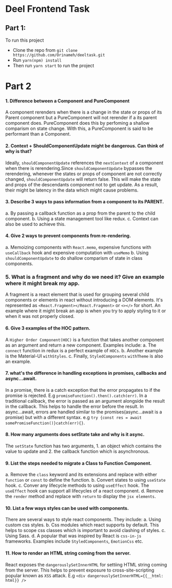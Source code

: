 # Deel Frontend Task

## Part 1:

To run this project

* Clone the repo from `git clone https://github.com/Orinameh/deeltask.git`
* Run `yarn(npm) install`
* Then run `yarn start` to run the project


# Part 2

#### 1. Difference between a Component and PureComponent
A component rerenders when there is a change in the state or props of its Parent component but a PureComponent will not rerender if a its parent component does. PureComponent does this by perfoming a shallow comparism on state change. With this, a PureComponent is said to be performant than a Component.

#### 2. Context + ShouldComponentUpdate might be dangerous. Can think of why is that?
Ideally, `shouldComponentUpdate` references the `nextContext` of a component when there is rerendering.Since `shouldComponentUpdate` bypasses the rerendering, whenever the states or props of component are not correctly changed, `shouldComponentUpdate` will return false. This will make the state and props of the descendants component not to get update. As a result, their might be latency in the data which might cause problems.

#### 3. Describe 3 ways to pass information from a component to its PARENT.
a. By passing a callback function as a prop from the parent to the child component.
b. Using a state management tool like redux.
c. Context can also be used to achieve this.

#### 4. Give 2 ways to prevent components from re-rendering.
a. Memoizing components with `React.memo`, expensive functions with `useCallback` hook and expensive computation with `useMemo`
b. Using `shouldComponentUpdate` to do shallow comparism of state in class components.

### 5. What is a fragment and why do we need it? Give an example where it might break my app.
A fragment is a react element that is used for grouping several child components or elements in react without introducing a DOM elements. It's represented as `<React.Fragment></React.Fragment>` or `<></>` for short. An example where it might break an app is when you try to apply styling to it or when it was not properly closed.
#### 6. Give 3 examples of the HOC pattern.
A `Higher Order Component(HOC)` is a function that takes another component as an argument and return a new component. Examples include:
a. The `connect` function in redux is a perfect example of `HOCs`.
b. Another example is the Material-UI `withStyles`.
c. Finally, `StyledComponents` `withTheme` is also an example.

#### 7. what's the difference in handling exceptions in promises, callbacks and async...await.
In a promise, there is a catch exception that the error propagates to if the promise is rejected. E.g `promiseFunction().then().catch(err)`. In a traditional callback, the error is passed as an argument alongside the result in the callback. This helps to handle the error before the result. In async...await, errors are handled similar to the promises(async...await is a promise) but with a different syntax. e.g `try {const res = await somePromiseFunction()}catch(err){}`.

#### 8. How many arguments does setState take and why is it async.
The `setState` function has two arguments, 1. an object which contains the value to update and 2. the callback function which is asynchronous.

#### 9. List the steps needed to migrate a Class to Function Component.
a. Remove the `class` keyword and its extensions and replace with either `function` or `const` to define the function.
b. Convert states to using `useState` hook.
c. Conver any lifecycle methods to using `useEffect` hook. The `useEffect` hook can support all lifecycles of a react component.
d. Remove the `render` method and replace with `return` to display the `jsx elements`.
#### 10. List a few ways styles can be used with components.
There are several ways to style react components. They include:
a. Using custom css styles.
b. Css modules which react supports by default. This helps to scope css classes which is important to avoid clashing of styles.
c. Using Sass.
d. A popular that was inspired by React is `css-in-js` frameworks. Examples include `StyledComponents`, `EmotionCss` etc.

#### 11. How to render an HTML string coming from the server.
React exposes the `dangerouslySetInnerHTML` for settiing HTML string coming from the server. This helps to prevent exposure to cross-site-scripting popular known as `XSS` attack.
E.g `<div dangerouslySetInnerHTML={{__html: html}} />`
